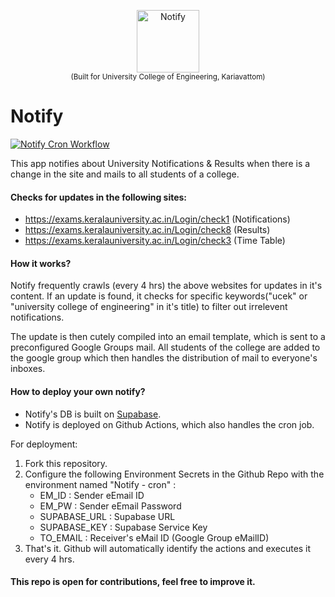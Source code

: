 <p align="center">
  <img src ="https://i.ibb.co/5YtR0GS/notify.png" alt="Notify" height=100/><br/>
  <sup>(Built for University College of Engineering, Kariavattom)</sup>
</p>

# Notify
[![Notify Cron Workflow](https://github.com/chethaslp/notify/actions/workflows/main.yml/badge.svg)](https://github.com/chethaslp/notify/actions/workflows/main.yml)

This app notifies about University Notifications & Results when there is a change in the site and mails to all students of a college.

#### Checks for updates in the following sites:
* https://exams.keralauniversity.ac.in/Login/check1 (Notifications)
* https://exams.keralauniversity.ac.in/Login/check8 (Results)
* https://exams.keralauniversity.ac.in/Login/check3 (Time Table)


#### How it works?

Notify frequently crawls (every 4 hrs) the above websites for updates in it's content.
If an update is found, it checks for specific keywords("ucek" or "university college of engineering" in it's title) to filter out irrelevent notifications.

The update is then cutely compiled into an email template, which is sent to a preconfigured Google Groups mail.
All students of the college are added to the google group which then handles the distribution of mail to everyone's inboxes.


#### How to deploy your own notify?

* Notify's DB is built on [Supabase](https://supabase.co).
* Notify is deployed on Github Actions, which also handles the cron job.

For deployment: 
  1. Fork this repository.
  2. Configure the following Environment Secrets in the Github Repo with the environment named "Notify - cron" :
      * EM_ID : Sender eEmail ID
      * EM_PW : Sender eEmail Password
      * SUPABASE_URL : Supabase URL 
      * SUPABASE_KEY : Supabase Service Key
      * TO_EMAIL : Receiver's eMail ID (Google Group eMailID)
  3. That's it. Github will automatically identify the actions and executes it every 4 hrs.


#### This repo is open for contributions, feel free to improve it.
